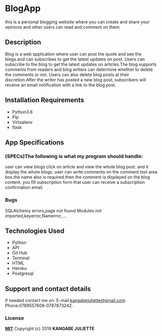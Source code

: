 # BlogApp
 this is a personal blogging website where you can create and share your opinions and other users can read and comment on them.
 ## Description
Blog is a web application where user can post the quote and see the blogs.and can subscribes to get the latest updates on post. Users can subscribe to the blog to get the latest updates on articles.The blog supports comments from readers and blog writers can determine whether to delete the comments or not. Users can also delete blog posts at their discretion.After the writer has posted a new blog post, subscribers will receive an email notification with a link to the blog post.
## Installation Requirements
* Python3.6
* Pip
* Virtualenv
* flask

## App Specifications
### (SPECs)The following is what my program should handle:

user can view blogs click on article and view the whole blog post. and it display the whole blogs. user can write comments on the comment test area box.the name also is required.then the comment is displayed on the blog content. you fill subscription form that user can receive a subscription confirmation email.

### Bugs
SQLAlchemy errors,page not found
Modules not imported,keyerror,Namerror,....
## Technologies Used
* Python
* API
* Git Hub
* Terminal
* HTML
* Heroku
* Postgresql
## Support and contact details
If needed contact me on:
E-mail:kangabejuliette@gmail.com
Phone:0789557608-0787873242.
### License
**[MIT](http://choosealisence.com/licenses/mit/)**
Copyright (c) 2019 **KANGABE JULIETTE**
